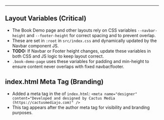 ---

## Layout Variables (Critical)

- The Book Demo page and other layouts rely on CSS variables `--navbar-height` and `--footer-height` for correct spacing and to prevent overlap.
- These are set in `:root` in `src/index.css` and dynamically updated by the Navbar component JS.
- **TODO:** If Navbar or Footer height changes, update these variables in both CSS and JS logic to keep layout correct.
- `.book-demo-page` uses these variables for padding and min-height to ensure content never overlaps with fixed navbar/footer.

## index.html Meta Tag (Branding)

- Added a meta tag in the <head> of `index.html`:
  `<meta name="designer" content="Developed and designed by Cactus Media (https://cactusmediajo.com)" />`
- This tag appears after the author meta tag for visibility and branding purposes.
